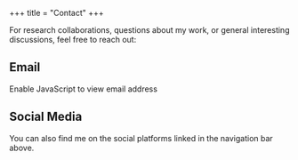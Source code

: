 +++
title = "Contact"
+++

For research collaborations, questions about my work, or general interesting discussions, feel free to reach out:

## Email

<span id="email-contact">
    <noscript>Enable JavaScript to view email address</noscript>
</span>

<script>
document.addEventListener('DOMContentLoaded', function() {
    const parts = ['fg', 'filippo', 'guerranti', 'com'];
    const email = parts[0] + '@' + parts[1] + parts[2] + '.' + parts[3];
    const emailElement = document.getElementById('email-contact');
    emailElement.innerHTML = '<a href="mailto:' + email + '">' + email + '</a>';
});
</script>

## Social Media

You can also find me on the social platforms linked in the navigation bar above.